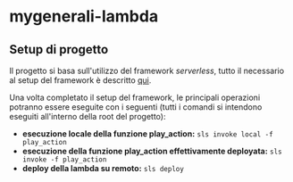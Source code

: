 # mygenerali-lambda
## Setup di progetto
Il progetto si basa sull'utilizzo del framework *serverless*, tutto il necessario al setup del framework è descritto [qui](https://serverless.com/framework/docs/getting-started/).

Una volta completato il setup del framework, le principali operazioni potranno essere eseguite con i seguenti (tutti i comandi si intendono eseguiti all'interno della root del progetto):
+ **esecuzione locale della funzione play_action:** `sls invoke local -f play_action` 
+ **esecuzione della funzione play_action effettivamente deployata:** `sls invoke -f play_action`
+ **deploy della lambda su remoto:** `sls deploy`

